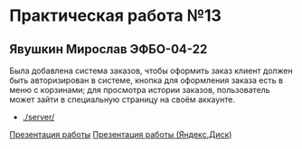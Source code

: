 # Практическая работа №13

## Явушкин Мирослав ЭФБО-04-22

Была добавлена система заказов, чтобы оформить заказ клиент должен быть авторизирован в системе, кнопка для
оформления заказа есть в меню с корзинами; для просмотра истории заказов, пользователь может зайти в
специальную страницу на своём аккаунте.

- [./server/](./server/)

[Презентация работы](./pr13_DEMO.webm)
[Презентация работы (Яндекс.Диск)](https://disk.yandex.ru/i/jz-Jt99naYUTcw)

